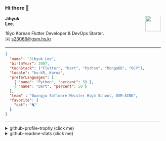 ### Hi there 👋
<img src="https://github.githubassets.com/images/mona-loading-default.gif" width="50px" align="right">
</a>

**Jihyuk\
Lee.**

18yo Korean Flutter Developer & DevOps Starter.\
✉️ <s23066@gsm.hs.kr>

---

```json
{
  "name": "Jihyuk Lee",
  "birthYear": 2007,
  "techStack": ["Flutter", "Dart", "Python", "MongoDB", "OCP"],
  "locale": "ko-KR, Korea",
  "preferLanguages": [
    { "name": "Python", "percent": 50 },
    { "name": "Dart", "percent": 50 }
  ],
  "team" : "Gwangju Software Meister High School, GSM-AING",
  "favorite": {
    "cat": "🐈"
  }
}
```
---
<details>
  <summary>github-profile-trophy (click me)</summary>
  
![](https://github-profile-trophy.vercel.app/?username=withJihyuk&row=1&column=8&theme=nord)
  
</details>
<details>
  <summary>github-readme-stats (click me)</summary>
  
<!--START_SECTION:waka-->
![Code Time](http://img.shields.io/badge/Code%20Time-515%20hrs%2012%20mins-blue)

![Lines of code](https://img.shields.io/badge/%EC%A0%80%EB%8A%94%20%EC%97%AC%ED%83%9C%EA%B9%8C%EC%A7%80%20-412.4%20thousand%20%EC%A4%84%EC%9D%98%20%EC%BD%94%EB%93%9C%EB%A5%BC%20%EC%9E%91%EC%84%B1%ED%96%88%EC%96%B4%EC%9A%94.-blue)

**저는 저녁형 인간이에요. 🦉** 

```text
🌞 아침                     182 commits         ████░░░░░░░░░░░░░░░░░░░░░   14.25 % 
🌆 낮　                     413 commits         ████████░░░░░░░░░░░░░░░░░   32.34 % 
🌃 저녁                     501 commits         ██████████░░░░░░░░░░░░░░░   39.23 % 
🌙 밤　                     181 commits         ████░░░░░░░░░░░░░░░░░░░░░   14.17 % 
```


📊 **저는 이번주를 이렇게 시간을 보냈어요.** 

```text
🕑︎ Timezone: Asia/Seoul

💬 프로그래밍 언어들: 
Kotlin                   9 hrs 15 mins       ██████████████████████░░░   87.28 % 
Dart                     19 mins             █░░░░░░░░░░░░░░░░░░░░░░░░   03.04 % 
XML                      18 mins             █░░░░░░░░░░░░░░░░░░░░░░░░   02.91 % 
Text                     14 mins             █░░░░░░░░░░░░░░░░░░░░░░░░   02.26 % 
JavaScript               7 mins              ░░░░░░░░░░░░░░░░░░░░░░░░░   01.12 % 

🔥 에디터들: 
Android Studio           10 hrs 7 mins       ████████████████████████░   95.33 % 
VS Code                  29 mins             █░░░░░░░░░░░░░░░░░░░░░░░░   04.67 % 

💻 운영 체제들: 
Mac                      10 hrs 36 mins      █████████████████████████   100.00 % 
```


 Last Updated on 26/09/2024 18:46:49 UTC
<!--END_SECTION:waka-->

</details>

</div>

